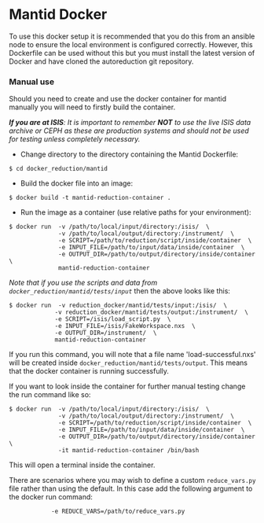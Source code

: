 # Mantid Docker
To use this docker setup it is recommended that you do this from an ansible node to ensure the local environment is configured correctly.
However, this Dockerfile can be used without this but you must install the latest version of Docker and have cloned the autoreduction git repository.

### Manual use
Should you need to create and use the docker container for mantid manually you will need to firstly build the container.

***If you are at ISIS**:  It is important to remember **NOT** to use the live ISIS data archive or CEPH as these are production systems
 and should not be used for testing unless completely necessary.*

* Change directory to the directory containing the Mantid Dockerfile:

```$ cd docker_reduction/mantid```

* Build the docker file into an image:

```$ docker build -t mantid-reduction-container . ```

* Run the image as a container (use relative paths for your environment):

```
$ docker run  -v /path/to/local/input/directory:/isis/  \
              -v /path/to/local/output/directory:/instrument/  \
              -e SCRIPT=/path/to/reduction/script/inside/container  \
              -e INPUT_FILE=/path/to/input/data/inside/container  \
              -e OUTPUT_DIR=/path/to/output/directory/inside/container  \
              mantid-reduction-container
```

*Note that if you use the scripts and data from `docker_reduction/mantid/tests/input`* then the above looks like this:
 ```
$ docker run  -v reduction_docker/mantid/tests/input:/isis/  \
              -v reduction_docker/mantid/tests/output:/instrument/  \
              -e SCRIPT=/isis/load_script.py  \
              -e INPUT_FILE=/isis/FakeWorkspace.nxs  \
              -e OUTPUT_DIR=/instrument/  \
              mantid-reduction-container
```
If you run this command, you will note that a file name 'load-successful.nxs' will be created inside `docker_reduction/mantid/tests/output`.
This means that the docker container is running successfully.

If you want to look inside the container for further manual testing change the run command like so:
```
$ docker run  -v /path/to/local/input/directory:/isis/  \
              -v /path/to/local/output/directory:/instrument/  \
              -e SCRIPT=/path/to/reduction/script/inside/container  \
              -e INPUT_FILE=/path/to/input/data/inside/container  \
              -e OUTPUT_DIR=/path/to/output/directory/inside/container  \
              -it mantid-reduction-container /bin/bash
```
This will open a terminal inside the container.

There are scenarios where you may wish to define a custom `reduce_vars.py` file rather than using the default.
In this case add the following argument to the docker run command:
```
            -e REDUCE_VARS=/path/to/reduce_vars.py
```